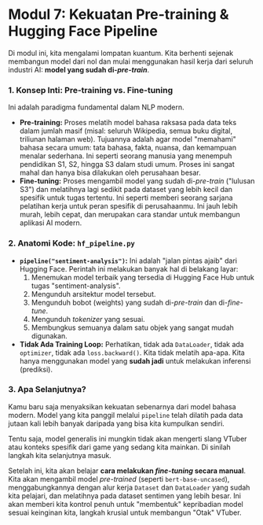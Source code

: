 # Modul 7: Kekuatan Pre-training & Hugging Face Pipeline

Di modul ini, kita mengalami lompatan kuantum. Kita berhenti sejenak membangun model dari nol dan mulai menggunakan hasil kerja dari seluruh industri AI: **model yang sudah di-*pre-train***.

### 1. Konsep Inti: Pre-training vs. Fine-tuning

Ini adalah paradigma fundamental dalam NLP modern.

* **Pre-training:** Proses melatih model bahasa raksasa pada data teks dalam jumlah masif (misal: seluruh Wikipedia, semua buku digital, triliunan halaman web). Tujuannya adalah agar model "memahami" bahasa secara umum: tata bahasa, fakta, nuansa, dan kemampuan menalar sederhana. Ini seperti seorang manusia yang menempuh pendidikan S1, S2, hingga S3 dalam studi umum. Proses ini sangat mahal dan hanya bisa dilakukan oleh perusahaan besar.
* **Fine-tuning:** Proses mengambil model yang sudah di-*pre-train* ("lulusan S3") dan melatihnya lagi sedikit pada dataset yang lebih kecil dan spesifik untuk tugas tertentu. Ini seperti memberi seorang sarjana pelatihan kerja untuk peran spesifik di perusahaanmu. Ini jauh lebih murah, lebih cepat, dan merupakan cara standar untuk membangun aplikasi AI modern.

### 2. Anatomi Kode: `hf_pipeline.py`

* **`pipeline("sentiment-analysis")`:** Ini adalah "jalan pintas ajaib" dari Hugging Face. Perintah ini melakukan banyak hal di belakang layar:
    1.  Menemukan model terbaik yang tersedia di Hugging Face Hub untuk tugas "sentiment-analysis".
    2.  Mengunduh arsitektur model tersebut.
    3.  Mengunduh bobot (weights) yang sudah di-*pre-train* dan di-*fine-tune*.
    4.  Mengunduh *tokenizer* yang sesuai.
    5.  Membungkus semuanya dalam satu objek yang sangat mudah digunakan.
* **Tidak Ada Training Loop:** Perhatikan, tidak ada `DataLoader`, tidak ada `optimizer`, tidak ada `loss.backward()`. Kita tidak melatih apa-apa. Kita hanya menggunakan model yang **sudah jadi** untuk melakukan inferensi (prediksi).

### 3. Apa Selanjutnya?

Kamu baru saja menyaksikan kekuatan sebenarnya dari model bahasa modern. Model yang kita panggil melalui `pipeline` telah dilatih pada data jutaan kali lebih banyak daripada yang bisa kita kumpulkan sendiri.

Tentu saja, model generalis ini mungkin tidak akan mengerti slang VTuber atau konteks spesifik dari game yang sedang kita mainkan. Di sinilah langkah kita selanjutnya masuk.

Setelah ini, kita akan belajar **cara melakukan *fine-tuning* secara manual**. Kita akan mengambil model *pre-trained* (seperti `bert-base-uncased`), menggabungkannya dengan alur kerja `Dataset` dan `DataLoader` yang sudah kita pelajari, dan melatihnya pada dataset sentimen yang lebih besar. Ini akan memberi kita kontrol penuh untuk "membentuk" kepribadian model sesuai keinginan kita, langkah krusial untuk membangun "Otak" VTuber.